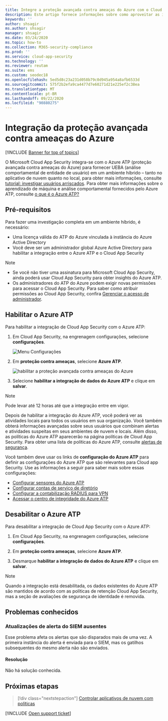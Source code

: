 ```yaml
---
title: Integre a proteção avançada contra ameaças do Azure com o Cloud App Security
description: Este artigo fornece informações sobre como aproveitar as ideias de proteção avançada contra ameaças do Azure no Cloud App Security para detecção de riscos híbridos.
keywords: ''
author: shsagir
ms.author: shsagir
manager: shsagir
ms.date: 03/24/2020
ms.topic: how-to
ms.collection: M365-security-compliance
ms.prod: ''
ms.service: cloud-app-security
ms.technology: ''
ms.reviewer: reutam
ms.suite: ems
ms.custom: seodec18
ms.openlocfilehash: 5ed5d8c23a231d058b79c0d945a954a8afb6533d
ms.sourcegitcommit: 575f2b2efa9ca4477d7e60271d21e225ef2c38ea
ms.translationtype: MT
ms.contentlocale: pt-BR
ms.lasthandoff: 09/22/2020
ms.locfileid: "90880275"
---
```

# <a name="azure-advanced-threat-protection-integration"></a>Integração da proteção avançada contra ameaças do Azure

[!INCLUDE [Banner for top of topics](includes/banner.md)]

O Microsoft Cloud App Security integra-se com o Azure ATP (proteção avançada contra ameaças do Azure) para fornecer UEBA (análise comportamental de entidade de usuário) em um ambiente híbrido – tanto no aplicativo de nuvem quanto no local, para obter mais informações, consulte [tutorial: investigar usuários arriscados](tutorial-ueba.md). Para obter mais informações sobre o aprendizado de máquina e análise comportamental fornecidos pelo Azure ATP, consulte [o que é o Azure ATP?](/azure-advanced-threat-protection/what-is-atp)

## <a name="prerequisites"></a>Pré-requisitos

Para fazer uma investigação completa em um ambiente híbrido, é necessário:

- Uma licença válida do ATP do Azure vinculada à instância do Azure Active Directory
- Você deve ser um administrador global Azure Active Directory para habilitar a integração entre o Azure ATP e o Cloud App Security

> [!NOTE]
>
> - Se você não tiver uma assinatura para Microsoft Cloud App Security, ainda poderá usar Cloud App Security para obter insights do Azure ATP.
> - Os administradores do ATP do Azure podem exigir novas permissões para acessar o Cloud App Security. Para saber como atribuir permissões ao Cloud App Security, confira [Gerenciar o acesso de administrador](manage-admins.md).

## <a name="enable-azure-atp"></a>Habilitar o Azure ATP

Para habilitar a integração de Cloud App Security com o Azure ATP:

1. Em Cloud App Security, na engrenagem configurações, selecione **configurações**.

    ![Menu Configurações](media/azip-system-settings.png)

1. Em **proteção contra ameaças**, selecione **Azure ATP**.

    ![habilitar a proteção avançada contra ameaças do Azure](media/aatp-integration.png)

1. Selecione **habilitar a integração de dados do Azure ATP** e clique em **salvar**.

> [!NOTE]
> Pode levar até 12 horas até que a integração entre em vigor.

Depois de habilitar a integração do Azure ATP, você poderá ver as atividades locais para todos os usuários em sua organização. Você também obterá informações avançadas sobre seus usuários que combinam alertas e atividades suspeitas em seus ambientes de nuvem e locais. Além disso, as políticas do Azure ATP aparecerão na página políticas de Cloud App Security. Para obter uma lista de políticas do Azure ATP, consulte [alertas de segurança](/azure-advanced-threat-protection/suspicious-activity-guide).

Você também deve usar os links de **configuração do Azure ATP** para definir as configurações do Azure ATP que são relevantes para Cloud app Security. Use as informações a seguir para saber mais sobre essas configurações:

- [Configurar sensores do Azure ATP](/azure-advanced-threat-protection/install-atp-step5)
- [Configurar contas de serviço de diretório](/azure-advanced-threat-protection/install-atp-step2)
- [Configurar a contabilização RADIUS para VPN](/azure-advanced-threat-protection/install-atp-step6-vpn)
- [Acessar o centro de integridade do Azure ATP](/azure-advanced-threat-protection/atp-health-center)

## <a name="disable-azure-atp"></a>Desabilitar o Azure ATP

Para desabilitar a integração de Cloud App Security com o Azure ATP:

1. Em Cloud App Security, na engrenagem configurações, selecione **configurações**.

1. Em **proteção contra ameaças**, selecione **Azure ATP**.

1. Desmarque **habilitar a integração de dados do Azure ATP** e clique em **salvar**.

> [!NOTE]
> Quando a integração está desabilitada, os dados existentes do Azure ATP são mantidos de acordo com as políticas de retenção Cloud App Security, mas a seção de avaliações de segurança de identidade é removida.

## <a name="known-issues"></a>Problemas conhecidos

### <a name="missing-siem-alert-updates"></a>Atualizações de alerta do SIEM ausentes

Esse problema afeta os alertas que são disparados mais de uma vez. A primeira instância do alerta é enviada para o SIEM, mas os gatilhos subsequentes do mesmo alerta não são enviados.

#### <a name="resolution"></a>Resolução

Não há solução conhecida.

## <a name="next-steps"></a>Próximas etapas

> [!div class="nextstepaction"]
> [Controlar aplicativos de nuvem com políticas](control-cloud-apps-with-policies.md)

[!INCLUDE [Open support ticket](includes/support.md)]
